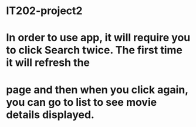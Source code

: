 # IT202-project2
# In order to use app, it will require you to click Search twice. The first time it will refresh the 
# page and then when you click again, you can go to list to see movie details displayed.